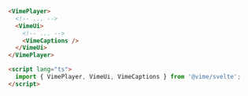 ```html {5,10} title="example.svelte"
<VimePlayer>
  <!-- ... -->
  <VimeUi>
    <!-- ... -->
    <VimeCaptions />
  </VimeUi>
</VimePlayer>

<script lang="ts">
  import { VimePlayer, VimeUi, VimeCaptions } from '@vime/svelte';
</script>
```
